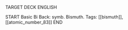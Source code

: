 TARGET DECK
ENGLISH

START
Basic
Bi
Back: symb. Bismuth.
Tags: [[bismuth]], [[atomic_number_83]]
END
